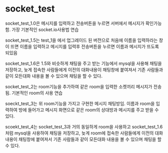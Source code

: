 # socket_test
socket_test_1.0은 메시지를 입력하고 전송버튼을 누르면 서버에서 메시지가 확인가능함. 가장 기본적인 socket.io사용법 연습

socket_test_1.5는 test_1을 에서 업그레이드 된 버전으로 처음에 이름을 입력하라는 창이 뜨면 이름을 입력하고 메시지를 입력후 전송버튼을 누르면 이름과 메시지가 뜨도록 되있음

socket_test_1.6은 1.5와 비슷하게 채팅을 주고 받는 기능에서 mysql을 사용해 채팅을 저장하고, 늦게 접속한 사람들에게 이전의 대화내용이 채팅창에 붙여져서 기존 사람들과 같이 모든대화 내용을 볼 수 있으며 채팅을 할 수 있다.

socket_test_2는 room기능을 추가하여 같은 room을 입력한 소켓끼리 메시지가 전송됨. 기본적인 room의 사용 연습

soeckt_test_3는 위 room기능을 가지고 구현한 메시지 채팅방임. 이름과 room을 입력하여 방에 들어가고 메시지 화면으로 같은 room의 상대방과 메시지를 주고 받을 수 있다.   
   
scoekt_test_4는 socket_test_3과 거의 동일하게 room을 사용하고 socket_test_1.6 처럼 mysql을 사용하여 채팅을 저장하고, 늦게 room에 접속한 사람들에게 이전의 대화내용이 채팅창에 붙여져서 기존 사람들과 같이 모든대화 내용을 볼 수 있으며 채팅을 할 수 있다.

